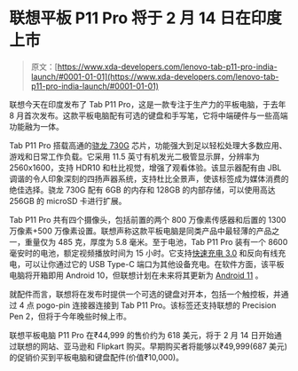 # 联想平板 P11 Pro 将于 2 月 14 日在印度上市

> 原文：[https://www.xda-developers.com/lenovo-tab-p11-pro-india-launch/#0001-01-01](https://www.xda-developers.com/lenovo-tab-p11-pro-india-launch/#0001-01-01)

联想今天在印度发布了 Tab P11 Pro，这是一款专注于生产力的平板电脑，于去年 8 月首次发布。这款平板电脑配有可选的键盘和手写笔，它将中端硬件与一些高端功能融为一体。

Tab P11 Pro 搭载高通的[骁龙 730G](https://www.xda-developers.com/qualcomm-snapdragon-665-snapdragon-730g/) 芯片，功能强大到足以轻松处理大多数应用、游戏和日常工作负载。它采用 11.5 英寸有机发光二极管显示屏，分辨率为 2560x1600，支持 HDR10 和杜比视觉，增强了观看体验。该显示器配有由 JBL 调谐的令人印象深刻的四扬声器系统，支持杜比全景声，使该标签成为媒体消费的绝佳选择。骁龙 730G 配有 6GB 的内存和 128GB 的内部存储，可以使用高达 256GB 的 microSD 卡进行扩展。

Tab P11 Pro 共有四个摄像头，包括前置的两个 800 万像素传感器和后置的 1300 万像素+500 万像素设置。联想声称这款平板电脑是同类产品中最轻薄的产品之一，重量仅为 485 克，厚度为 5.8 毫米。至于电池，Tab P11 Pro 装有一个 8600 毫安时的电池，额定视频播放时间为 15 小时。它支持[快速充电 3.0](https://www.xda-developers.com/tag/quick-charge-3-0/) 和反向有线充电，可以让你通过它的 USB Type-C 端口为其他设备充电。在软件方面，该平板电脑将开箱即用 Android 10，但联想计划在未来将其更新为 [Android 11](https://www.xda-developers.com/tag/android-11/) 。

就配件而言，联想将在发布时提供一个可选的键盘对开本，包括一个触控板，并通过 4 点 pogo-pin 连接器连接到 Tab P11 Pro。该标签还支持联想的 Precision Pen 2，但将于今年晚些时候上市。

联想平板电脑 P11 Pro 在₹44,999 的售价约为 618 美元，将于 2 月 14 日开始通过联想的网站、亚马逊和 Flipkart 购买。早期购买者将能够以₹49,999(687 美元)的促销价买到平板电脑和键盘配件(价值₹10,000)。